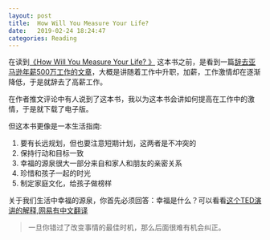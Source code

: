 ```yaml
---
layout: post
title:  How Will You Measure Your Life? 
date:   2019-02-24 18:24:47
categories: Reading
---
```


在读到[《How Will You Measure Your Life? 》](https://www.amazon.com/gp/product/0062102419) 这本书之前，是看到一篇[辞去亚马逊年薪500万工作的文章](https://danielvassallo.com/only-intrinsic-motivation-lasts/)，大概是讲随着工作中升职，加薪，工作激情却在逐渐降低，于是就辞去了高薪工作。

在作者推文评论中有人说到了这本书，我以为这本书会讲如何提高在工作中的激情，于是就下载了电子版。

但这本书更像是一本生活指南:

1. 要有长远规划，但也要注意短期计划，这两者是不冲突的
2. 保持行动和目标一致
3. 幸福的源泉很大一部分来自和家人和朋友的亲密关系
4. 珍惜和孩子一起的时光
5. 制定家庭文化，给孩子做榜样

关于我们生活中幸福的源泉，你首先必须回答：幸福是什么？可以看看[这个TED演讲的解释](https://www.ted.com/talks/robert_waldinger_what_makes_a_good_life_lessons_from_the_longest_study_on_happiness),[网易有中文翻译](https://open.163.com/movie/2016/1/B/T/MBAM75U2S_MBB7LQSBT.html)

> 一旦你错过了改变事情的最佳时机，那么后面很难有机会纠正。